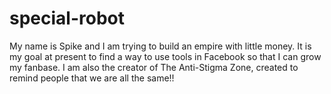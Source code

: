 # special-robot
My name is Spike and I am trying to build an empire with little money. It is my goal at present to find a way to use tools in Facebook so that I can grow my fanbase.
I am also the creator of The Anti-Stigma Zone, created to remind people that we are all the same!!
